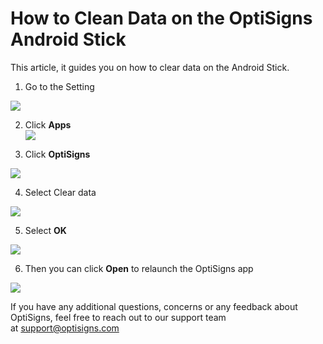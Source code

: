 # How to Clean Data on the OptiSigns Android Stick

This article, it guides you on how to clear data on the Android Stick.  
  
1. Go to the Setting

![](https://support.optisigns.com/hc/article_attachments/37780903482131)

2. Click **Apps**  
![](https://support.optisigns.com/hc/article_attachments/37780946862355)

3. Click **OptiSigns**

![](https://support.optisigns.com/hc/article_attachments/37780946867347)

4. Select Clear data

![](https://support.optisigns.com/hc/article_attachments/37780946872723)

5. Select **OK**

![](https://support.optisigns.com/hc/article_attachments/37780946875155)

6. Then you can click **Open** to relaunch the OptiSigns app

![](https://support.optisigns.com/hc/article_attachments/37780903501843)

If you have any additional questions, concerns or any feedback about OptiSigns, feel free to reach out to our support team at [support@optisigns.com](mailto:support@optisigns.com)